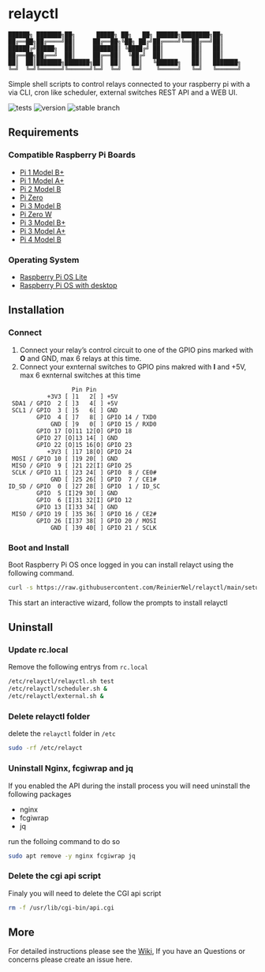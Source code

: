 # relayctl

```
██████╗ ███████╗██╗      █████╗ ██╗   ██╗ ██████╗████████╗██╗     
██╔══██╗██╔════╝██║     ██╔══██╗╚██╗ ██╔╝██╔════╝╚══██╔══╝██║     
██████╔╝█████╗  ██║     ███████║ ╚████╔╝ ██║        ██║   ██║     
██╔══██╗██╔══╝  ██║     ██╔══██║  ╚██╔╝  ██║        ██║   ██║     
██║  ██║███████╗███████╗██║  ██║   ██║   ╚██████╗   ██║   ███████╗
╚═╝  ╚═╝╚══════╝╚══════╝╚═╝  ╚═╝   ╚═╝    ╚═════╝   ╚═╝   ╚══════╝
```

Simple shell scripts to control relays connected to your raspberry pi with a via CLI, cron like scheduler, external switches REST API and a WEB UI.

![tests](https://github.com/reiniernel/relayctl/actions/workflows/testing.yml/badge.svg) ![version](https://img.shields.io/badge/Version-0.1.4-blue) ![stable branch](https://img.shields.io/badge/stable%20branch-main-lightgrey)

## Requirements

### Compatible Raspberry Pi Boards

* [Pi 1 Model B+](https://www.raspberrypi.com/products/raspberry-pi-1-model-b-plus/)
* [Pi 1 Model A+](https://www.raspberrypi.com/products/raspberry-pi-1-model-a-plus/)
* [Pi 2 Model B](https://www.raspberrypi.com/products/raspberry-pi-2-model-b/)
* [Pi Zero](https://www.raspberrypi.com/products/raspberry-pi-zero/)
* [Pi 3 Model B](https://www.raspberrypi.com/products/raspberry-pi-3-model-b/)
* [Pi Zero W](https://www.raspberrypi.com/products/raspberry-pi-zero-w/)
* [Pi 3 Model B+](https://www.raspberrypi.com/products/raspberry-pi-3-model-b-plus/)
* [Pi 3 Model A+](https://www.raspberrypi.com/products/raspberry-pi-3-model-a-plus/)
* [Pi 4 Model B](https://www.raspberrypi.com/products/raspberry-pi-4-model-b/)

### Operating System

* [Raspberry Pi OS Lite](https://downloads.raspberrypi.org/raspios_lite_armhf/images/raspios_lite_armhf-2021-11-08/2021-10-30-raspios-bullseye-armhf-lite.zip)
* [Raspberry Pi OS with desktop](https://downloads.raspberrypi.org/raspios_armhf/images/raspios_armhf-2021-11-08/2021-10-30-raspios-bullseye-armhf.zip)

## Installation
### Connect

1. Connect your relay’s control circuit to one of the GPIO pins marked with **O** and GND, max 6 relays at this time.
2. Connect your exnternal switches to GPIO pins makred with **I** and +5V, max 6 exnternal switches at this time

```
                  Pin Pin
           +3V3 [ ]1   2[ ] +5V
 SDA1 / GPIO  2 [ ]3   4[ ] +5V
 SCL1 / GPIO  3 [ ]5   6[ ] GND
        GPIO  4 [ ]7   8[ ] GPIO 14 / TXD0
            GND [ ]9   0[ ] GPIO 15 / RXD0
        GPIO 17 [O]11 12[O] GPIO 18
        GPIO 27 [O]13 14[ ] GND
        GPIO 22 [O]15 16[O] GPIO 23
           +3V3 [ ]17 18[O] GPIO 24
 MOSI / GPIO 10 [ ]19 20[ ] GND
 MISO / GPIO  9 [ ]21 22[I] GPIO 25
 SCLK / GPIO 11 [ ]23 24[ ] GPIO  8 / CE0#
            GND [ ]25 26[ ] GPIO  7 / CE1#
ID_SD / GPIO  0 [ ]27 28[ ] GPIO  1 / ID_SC
        GPIO  5 [I]29 30[ ] GND
        GPIO  6 [I]31 32[I] GPIO 12
        GPIO 13 [I]33 34[ ] GND
 MISO / GPIO 19 [ ]35 36[ ] GPIO 16 / CE2#
        GPIO 26 [I]37 38[ ] GPIO 20 / MOSI
            GND [ ]39 40[ ] GPIO 21 / SCLK

```
### Boot and Install

Boot Raspberry Pi OS once logged in you can install relayct using the following command.

```bash
curl -s https://raw.githubusercontent.com/ReinierNel/relayctl/main/setup.sh | sudo bash
```

This start an interactive wizard, follow the prompts to install relayctl

## Uninstall

### Update rc.local

Remove the following entrys from `rc.local`

```bash
/etc/relayctl/relayctl.sh test
/etc/relayctl/scheduler.sh &
/etc/relayctl/external.sh &
```
### Delete relayctl folder

delete the `relayctl` folder in `/etc`

```bash
sudo -rf /etc/relayct
```
### Uninstall Nginx, fcgiwrap and jq

If you enabled the API during the install process you will need uninstall the following packages

* nginx
* fcgiwrap
* jq

run the folloing command to do so

```bash
sudo apt remove -y nginx fcgiwrap jq
```
### Delete the cgi api script

Finaly you will need to delete the CGI api script

```bash
rm -f /usr/lib/cgi-bin/api.cgi
```

## More

For detailed instructions please see the [Wiki](https://github.com/ReinierNel/relayctl/wiki), If you have an Questions or concerns please create an issue here.
